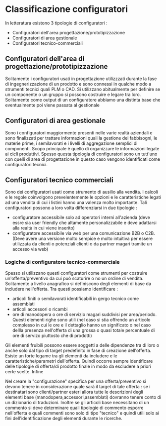 # Classificazione configuratori
In letteratura esistono 3 tipologie di configuratori : 
- Configuratori  dell'area progettazione/prototipizzazione
- Configuratori di area gestionale
- Configuratori tecnico-commerciali

## Configuratori dell'area di progettazione/prototipizzazione
Solitamente i configuratori usati in progettazione utilizzzati durante la fase di ingegnerizzazione di un prodotto e sono connessi in qualche modo a strumenti tecnici quali PLM o CAD.
Si utilizzano abitualmente per definire se un componente o un gruppo si possono costruire e legare tra loro. Solitamente come output di un configuratore abbiamo una distinta base che eventualmente poi viene passata al gestionale

## Configuratori di area gestionale
Sono i configuratori maggiormente presenti nelle varie realtà aziendali e sono finalizzati per trattare informazioni quali la gestione dei fabbisogni, le materie prime, i semilavorati e i livelli di aggregazione semplici di componenti. Scopo principale è quello di organizzare le informazioni legate ai cicli produttivi. Spesso questa tipologia di configuratori sono un tutt'uno con quelli di area di progettazione in questo caso vengono identificati come configuratori tecnici.

## Configuratori tecnico commerciali
Sono dei configuratori usati come strumento di ausilio alla vendita. I calcoli e le regole coinvolgono prevelentemente le opzioni e le caratteristiche legati ad una vendita di cui i listini hanno una valenza molto importante. Tali configuratori possono a loro volta differenziarsi in due tipologie : 
- configuratore accessibile solo ad operatori interni all'azienda (deve essre sia user friendly che altamente personalizzabile e deve adattarsi alla realtà in cui viene inserito)
- configuratore accessibile via web per una comunicazione B2B o C2B. (Deve avere una versione molto sempice e molto intuitiva per essere utilizzata da clienti o potenziali clienti o da partner magari tramite un accesso via web)

### Logiche di configuratore tecnico-commerciale
Spesso si utilizzano questi configuratori come strumenti per costruire un'offerta/preventivo da cui può scaturire o no un ordine di vendita.
Solitamente a livello anagrafico si definiscono degli elementi di base da includere nell'offerta. Tra questi possiamo identificare : 
- articoli finiti o semilavorati identificabili in gergo tecnico come assemblati
- articoli accessori o ricambi
- ore di manodopera o ore di servizio magari suddivisi per area/periodo. Questi elementi righe sono utili (nel caso si stia offrendo un articolo complesso in cui le ore e il dettaglio hanno un significato o nel caso dellla presenza nell'offerta di una grossa o quasi totale percentuale di ore di servizo piuttosto che di prodotti)

Gli elementi fruibili possono essere soggetti a delle dipendenze tra di loro o anche solo dal tipo di target predefinito in fase di creazione dell'offerta.
Esiste un forte legame tra gli elementi da includere e le caratteristiche/parametri dell'offerta. Quindi occorre sempre identificare delle tipologie di offerta/di prodotto finale in modo da escludere a priori certe scelte. Infine

Nel creare la "configurazione" specifica per una offerta/preventivo si devono tenere in considerazione quale sarà il target di tale offerta :  se i destinatari sono clienti/partner esteri allora tutte le descrizioni degli elementi base (manodopera,accessori,assemblati) dovranno tenere conto di un dizionario di traduzioni. Inoltre se gli articoli base necessitano di un commento si deve determinare quali tipologie di commento esporre nell'offerta e quali commenti sono solo di tipo "tecnico" e quindi  utili solo ai fini dell'identificazione degli elementi durante le ricerche.




